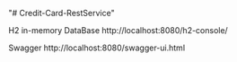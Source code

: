 "# Credit-Card-RestService" 

H2 in-memory DataBase
http://localhost:8080/h2-console/

Swagger
http://localhost:8080/swagger-ui.html

